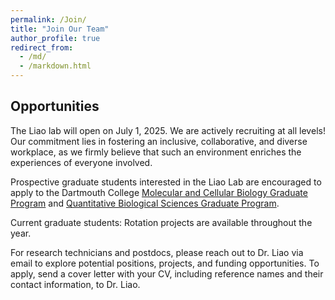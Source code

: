 ```yaml
---
permalink: /Join/
title: "Join Our Team"
author_profile: true
redirect_from: 
  - /md/
  - /markdown.html
---
```


## Opportunities
The Liao lab will open on July 1, 2025. We are actively recruiting at all levels! Our commitment lies in fostering an inclusive, collaborative, and diverse workplace, as we firmly believe that such an environment enriches the experiences of everyone involved.

Prospective graduate students interested in the Liao Lab are encouraged to apply to the Dartmouth College [Molecular and Cellular Biology Graduate Program](https://graduate.dartmouth.edu/mcb/) and [Quantitative Biological Sciences Graduate Program](https://geiselmed.dartmouth.edu/qbs/).

Current graduate students: Rotation projects are available throughout the year.

For research technicians and postdocs, please reach out to Dr. Liao via email to explore potential positions, projects, and funding opportunities. To apply, send a cover letter with your CV, including reference names and their contact information, to Dr. Liao.  
